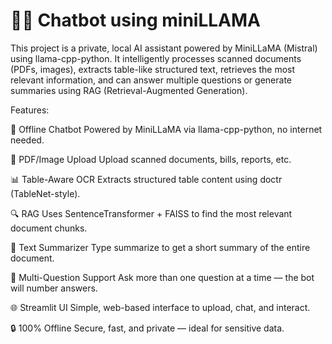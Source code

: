 # 🤖🦙 Chatbot using miniLLAMA
This project is a private, local AI assistant powered by MiniLLaMA (Mistral) using llama-cpp-python. It intelligently processes scanned documents (PDFs, images), extracts table-like structured text, retrieves the most relevant information, and can answer multiple questions or generate summaries using RAG (Retrieval-Augmented Generation).

Features:

💬 Offline Chatbot	Powered by MiniLLaMA via llama-cpp-python, no internet needed.

📄 PDF/Image Upload	Upload scanned documents, bills, reports, etc.

📊 Table-Aware OCR	Extracts structured table content using doctr (TableNet-style).

🔍 RAG	Uses SentenceTransformer + FAISS to find the most relevant document chunks.

📝 Text Summarizer	Type summarize to get a short summary of the entire document.

🔢 Multi-Question Support	Ask more than one question at a time — the bot will number answers.

🌐 Streamlit UI	Simple, web-based interface to upload, chat, and interact.

🔒 100% Offline	Secure, fast, and private — ideal for sensitive data.
